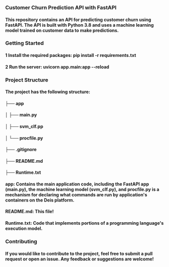 ### Customer Churn Prediction API with FastAPI
#### This repository contains an API for predicting customer churn using FastAPI. The API is built with Python 3.8 and uses a machine learning model trained on customer data to make predictions.
### Getting Started
#### 1 Install the required packages: pip install -r requirements.txt
#### 2 Run the server: uvicorn app.main:app --reload
### Project Structure
#### The project has the following structure:
#### ├── app
#### │   ├── main.py
#### │   ├── svm_clf.pp
#### │   └── procfile.py
#### ├── .gitignore
#### ├── README.md
#### ├── Runtime.txt
#### app: Contains the main application code, including the FastAPI app (main.py), the machine learning model (svm_clf.py), and procfile.py is a mechanism for declaring what commands are run by application's containers on the Deis platform.
#### README.md: This file!
#### Runtime.txt: Code that implements portions of a programming language's execution model.
### Contributing
#### If you would like to contribute to the project, feel free to submit a pull request or open an issue. Any feedback or suggestions are welcome!


